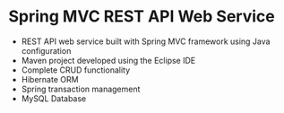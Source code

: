 # Spring MVC REST API Web Service
* REST API web service built with Spring MVC framework using Java configuration
* Maven project developed using the Eclipse IDE
* Complete CRUD functionality
* Hibernate ORM
* Spring transaction management
* MySQL Database
